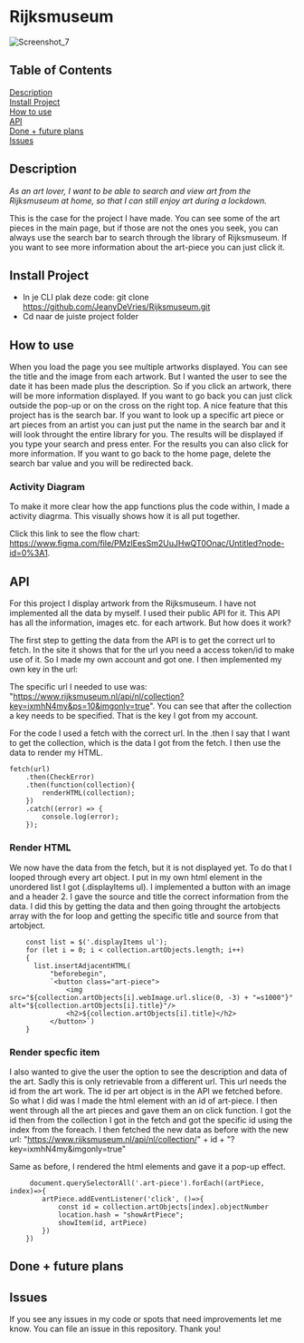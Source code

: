 # Rijksmuseum

![Screenshot_7](https://user-images.githubusercontent.com/44086608/157221688-72205b72-837e-4fc5-a1a5-94a00cd642af.png)


## Table of Contents  
[Description](#Description)  
[Install Project](#Install)  
[How to use](#HowToUse)  
[API](#API)  
[Done + future plans](#checklist)  
[Issues](#Issues)


## Description <a name="Description">
*As an art lover, I want to be able to search and view art from the Rijksmuseum at home, so that I can still enjoy art during a lockdown.*
 
This is the case for the project I have made. You can see some of the art pieces in the main page, but if those are not the ones you seek, you can always use the search bar to search through the library of Rijksmuseum. If you want to see more information about the art-piece you can just click it. 
  
## Install Project <a name="Install">
  - In je CLI plak deze code: git clone https://github.com/JeanyDeVries/Rijksmuseum.git
  - Cd naar de juiste project folder  
  
## How to use  <a name="HowToUse">
When you load the page you see multiple artworks displayed. You can see the title and the image from each artwork. But I wanted the user to see the date it has been made plus the description. So if you click an artwork, there will be more information displayed. If you want to go back you can just click outside the pop-up or on the cross on the right top. A nice feature that this project has is the search bar. If you want to look up a specific art piece or art pieces from an artist you can just put the name in the search bar and it will look throught the entire library for you. The results will be displayed if you type your search and press enter. For the results you can also click for more information. If you want to go back to the home page, delete the search bar value and you will be redirected back. 
 
### Activity Diagram 
To make it more clear how the app functions plus the code within, I made a activity diagrma. This visually shows how it is all put together. 

Click this link to see the flow chart: https://www.figma.com/file/PMzlEesSm2UuJHwQT0Onac/Untitled?node-id=0%3A1. 

## API <a name="API">
For this project I display artwork from the Rijksmuseum. I have not implemented all the data by myself. I used their public API for it. This API has all the information, images etc. for each artwork. But how does it work?
 
The first step to getting the data from the API is to get the correct url to fetch. In the site it shows that for the url you need a access token/id to make use of it. So I made my own account and got one. I then implemented my own key in the url:
 
The specific url I needed to use was: "https://www.rijksmuseum.nl/api/nl/collection?key=ixmhN4my&ps=10&imgonly=true". 
You can see that after the collection a key needs to be specified. That is the key I got from my account.
 
For the code I used a fetch with the correct url. In the .then I say that I want to get the collection, which is the data I got from the fetch. I then use the data to render my HTML. 

```
fetch(url)
    .then(CheckError)
    .then(function(collection){
        renderHTML(collection);
    })
    .catch((error) => {
        console.log(error);
    });
```
 
### Render HTML
We now have the data from the fetch, but it is not displayed yet. To do that I looped through every art object. I put in my own html element in the unordered list I got (.displayItems ul). I implemented a button with an image and a header 2. I gave the source and title the correct information from the data. I did this by getting the data and then going throught the artobjects array with the for loop and getting the specific title and source from that artobject. 
 
 
 ```
     const list = $('.displayItems ul');
     for (let i = 0; i < collection.artObjects.length; i++) 
     {
       list.insertAdjacentHTML(
           "beforebegin",
           `<button class="art-piece">
               <img src="${collection.artObjects[i].webImage.url.slice(0, -3) + "=s1000"}" alt="${collection.artObjects[i].title}"/>
               <h2>${collection.artObjects[i].title}</h2>
           </button>`)
     }
 ```
 
### Render specfic item
I also wanted to give the user the option to see the description and data of the art. Sadly this is only retrievable from a different url. This url needs the id from the art work. The id per art object is in the API we fetched before. So what I did was I made the html element with an id of art-piece. I then went through all the art pieces and gave them an on click function. I got the id then from the collection I got in the fetch and got the specific id using the index from the foreach. I then fetched the new data as before with the new url: "https://www.rijksmuseum.nl/api/nl/collection/" + id + "?key=ixmhN4my&imgonly=true"
 
Same as before, I rendered the html elements and gave it a pop-up effect. 
 
```
     document.querySelectorAll('.art-piece').forEach((artPiece, index)=>{
        artPiece.addEventListener('click', ()=>{
            const id = collection.artObjects[index].objectNumber
            location.hash = "showArtPiece";
            showItem(id, artPiece)
        })
    })
```

 
## Done + future plans <a name="checklist">

## Issues <a name="Issues">
If you see any issues in my code or spots that need improvements let me know. You can file an issue in this repository. Thank you!
 

 
 
 
 

